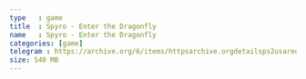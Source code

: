 ```yaml
---
type   : game
title  : Spyro - Enter the Dragonfly
name   : Spyro - Enter the Dragonfly
categories: [game]
telegram : https://archive.org/6/items/httpsarchive.orgdetailsps2usaredump3/Spyro%20-%20Enter%20the%20Dragonfly.7z
size: 540 MB
---
```



